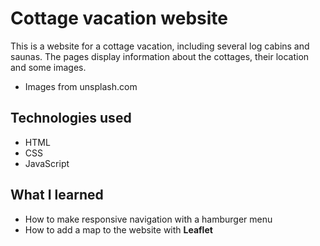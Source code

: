# Cottage vacation website

This is a website for a cottage vacation, including several log cabins and saunas. The pages display information about the cottages, their location and some images.

- Images from unsplash.com

## Technologies used

- HTML
- CSS
- JavaScript

## What I learned

- How to make responsive navigation with a hamburger menu
- How to add a map to the website with **Leaflet**
